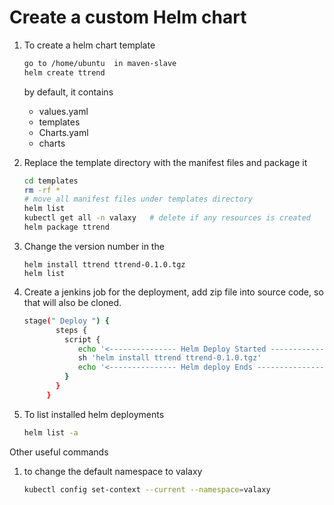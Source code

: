 # Create a custom Helm chart

1. To create a helm chart template 
   ```sh 
   go to /home/ubuntu  in maven-slave
   helm create ttrend
   ```

    by default, it contains 
    - values.yaml
    - templates
    - Charts.yaml
    - charts

2. Replace the template directory with the manifest files and package it
   ```sh
   cd templates
   rm -rf *
   # move all manifest files under templates directory
   helm list
   kubectl get all -n valaxy   # delete if any resources is created
   helm package ttrend
   ```
3. Change the version number in the 
   ```
   helm install ttrend ttrend-0.1.0.tgz
   helm list
   ```

4. Create a jenkins job for the deployment, add zip file into source code, so that will also be cloned.
   ```sh 
   stage(" Deploy ") {
          steps {
            script {
               echo '<--------------- Helm Deploy Started --------------->'
               sh 'helm install ttrend ttrend-0.1.0.tgz'
               echo '<--------------- Helm deploy Ends --------------->'
            }
          }
        }
   ```

5. To list installed helm deployments
   ```sh 
   helm list -a
   ```

Other useful commands
1. to change the default namespace to valaxy
   ```sh
   kubectl config set-context --current --namespace=valaxy
   ```

